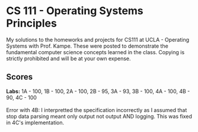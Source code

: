 # CS 111 - Operating Systems Principles
My solutions to the homeworks and projects for CS111 at UCLA - Operating Systems with
Prof. Kampe. These were posted to demonstrate the fundamental computer science concepts
learned in the class. Copying is strictly prohibited and will be at your own expense.

## Scores
**Labs:**
1A - 100, 1B - 100, 2A - 100, 2B - 95, 3A - 93, 3B - 100, 4A - 100, 4B - 90, 4C - 100
<br/>
<br/>
Error with 4B: I interpretted the specification incorrectly as I assumed that stop data parsing
meant only output not output AND logging. This was fixed in 4C's implementation.
